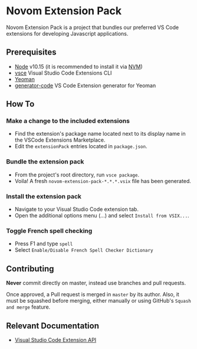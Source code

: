 # Novom Extension Pack

Novom Extension Pack is a project that bundles our preferred VS Code extensions for developing Javascript applications.

## Prerequisites

* [Node](https://nodejs.org) v10.15 (it is recommended to install it via [NVM](https://github.com/creationix/nvm))
* [vsce](https://github.com/Microsoft/vscode-vsce) Visual Studio Code Extensions CLI
* [Yeoman](https://yeoman.io/) 
* [generator-code](https://www.npmjs.com/package/generator-code) VS Code Extension generator for Yeoman

## How To

### Make a change to the included extensions

* Find the extension's package name located next to its display name in the VSCode Extensions Marketplace.
* Edit the `extensionPack` entries located in `package.json`.

### Bundle the extension pack

* From the project's root directory, run `vsce package`.
* Voila! A fresh `novom-extension-pack-*.*.*.vsix` file has been generated.

### Install the extension pack

* Navigate to your Visual Studio Code extension tab.
* Open the additional options menu (...) and select `Install from VSIX...`.

### Toggle French spell checking

* Press F1 and type `spell`
* Select `Enable/Disable French Spell Checker Dictionary`

## Contributing

**Never** commit directly on master, instead use branches and pull requests.

Once approved, a Pull request is merged in `master` by its author. Also, it must be squashed before merging,
either manually or using GitHub's `Squash and merge` feature.

## Relevant Documentation

* [Visual Studio Code Extension API](https://code.visualstudio.com/api)
